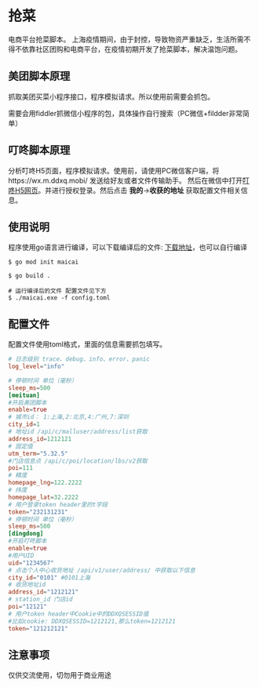 # 抢菜
电商平台抢菜脚本。
上海疫情期间，由于封控，导致物资严重缺乏，生活所需不得不依靠社区团购和电商平台，在疫情初期开发了抢菜脚本，解决温饱问题。

## 美团脚本原理
抓取美团买菜小程序接口，程序模拟请求。所以使用前需要会抓包。

需要会用fiddler抓微信小程序的包，具体操作自行搜索（PC微信+fildder非常简单）

## 叮咚脚本原理
分析叮咚H5页面，程序模拟请求。使用前，请使用PC微信客户端，将https://wx.m.ddxq.mobi/ 发送给好友或者文件传输助手。
然后在微信中打开[叮咚H5网页](https://wx.m.ddxq.mobi/)。并进行授权登录。然后点击 **我的**->**收获的地址** 获取配置文件相关信息。

## 使用说明
程序使用go语言进行编译，可以下载编译后的文件: [下载地址](https://github.com/xianyunyh/maicai/releases/tag/0.0.2)，也可以自行编译
```
$ go mod init maicai
 
$ go build .

# 运行编译后的文件 配置文件见下方
$ ./maicai.exe -f config.toml
```

## 配置文件

配置文件使用toml格式，里面的信息需要抓包填写。

```toml
# 日志级别 trace、debug、info、error、panic
log_level="info"

# 停顿时间 单位（毫秒）
sleep_ms=500
[meituan]
#开启美团脚本
enable=true
# 城市id： 1:上海,2:北京,4:广州,7:深圳
city_id=1
# 地址id /api/c/malluser/address/list获取
address_id=1212121
# 固定值
utm_term="5.32.5"
#门店信息点 /api/c/poi/location/lbs/v2获取
poi=111
# 精度 
homepage_lng=122.2222
# 纬度
homepage_lat=32.2222
# 用户登录token header里的t字段
token="232131231"
# 停顿时间 单位（毫秒）
sleep_ms=500
[dingdong]
#开启叮咚脚本
enable=true
#用户UID
uid="1234567"
# 点击个人中心收货地址 /api/v1/user/address/ 中获取以下信息
city_id="0101" #0101上海
# 收货地址id
address_id="1212121"
# station_id 门店id
poi="12121" 
# 用户token header中Cookie中的DDXQSESSID值
#比如cookie: DDXQSESSID=1212121,那么token=1212121
token="121212121"
```

## 注意事项
仅供交流使用，切勿用于商业用途
